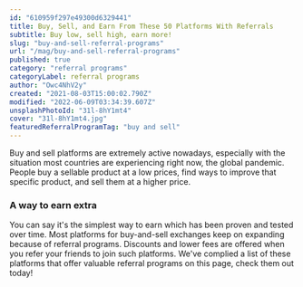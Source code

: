 ```yaml
---
id: "610959f297e49300d6329441"
title: Buy, Sell, and Earn From These 50 Platforms With Referrals
subtitle: Buy low, sell high, earn more!
slug: "buy-and-sell-referral-programs"
url: "/mag/buy-and-sell-referral-programs"
published: true
category: "referral programs"
categoryLabel: referral programs
author: "Owc4NhV2y"
created: "2021-08-03T15:00:02.790Z"
modified: "2022-06-09T03:34:39.607Z"
unsplashPhotoId: "31l-8hY1mt4"
cover: "31l-8hY1mt4.jpg"
featuredReferralProgramTag: "buy and sell"
---
```

Buy and sell platforms are extremely active nowadays, especially with the situation most countries are experiencing right now, the global pandemic. People buy a sellable product at a low prices, find ways to improve that specific product, and sell them at a higher price.

### **A way to earn extra**

You can say it's the simplest way to earn which has been proven and tested over time. Most platforms for buy-and-sell exchanges keep on expanding because of referral programs. Discounts and lower fees are offered when you refer your friends to join such platforms. We've complied a list of these platforms that offer valuable referral programs on this page, check them out today!
